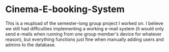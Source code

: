# Cinema-E-booking-System

This is a reupload of the semester-long group project I worked on. I believe we still had
difficulties implementing a working e-mail system (it would only send e-mails when running
from one group member's device for whatever reason), but everything functions just fine
when manually adding users and admins to the database.
